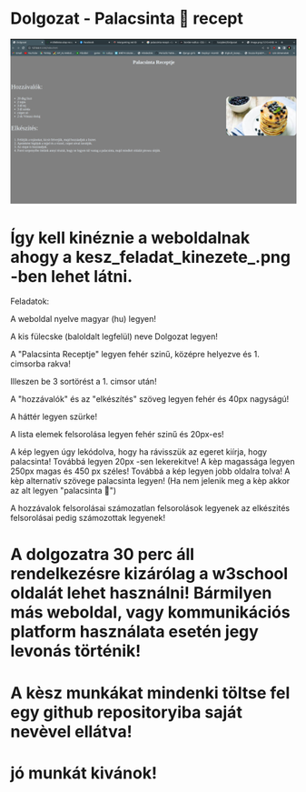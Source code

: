 # Dolgozat - Palacsinta 🥞 recept

<img src="kesz_feladat_kinezete_.png">

# Így kell kinéznie a weboldalnak ahogy a kesz_feladat_kinezete_.png -ben lehet látni.

Feladatok:

A weboldal nyelve magyar (hu) legyen!

A kis fülecske (baloldalt legfelül) neve Dolgozat legyen!

A "Palacsinta Receptje" legyen fehér szinű, középre helyezve és 1. cimsorba rakva!

Illeszen be 3 sortörést a 1. cimsor után!

A "hozzávalók" és az "elkészítés" szöveg legyen fehér és 40px nagyságú!

A háttér legyen szürke!

A lista elemek felsorolása legyen fehér szinű és 20px-es!

A kép legyen úgy lekódolva, hogy ha rávisszük az egeret kiírja, hogy palacsinta!
Továbbá legyen 20px -sen lekerekitve!
A kèp magassága legyen 250px magas és 450 px széles!
Továbbá a kép legyen jobb oldalra tolva!
A kèp alternatív szövege palacsinta legyen! (Ha nem jelenik meg a kèp akkor az alt legyen "palacsinta 🥞")

A hozzávalok felsorolásai számozatlan felsorolások legyenek az elkészités felsorolásai pedig számozottak legyenek!

# A dolgozatra 30 perc áll rendelkezésre kizárólag a w3school oldalát lehet használni! Bármilyen más weboldal, vagy kommunikációs platform használata esetén jegy levonás történik!

# A kèsz munkákat mindenki töltse fel egy github repositoryiba saját nevèvel ellátva!

# jó munkát kivánok! 

